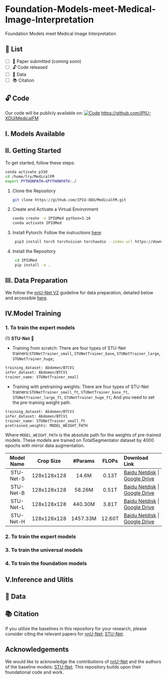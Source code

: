 # Foundation-Models-meet-Medical-Image-Interpretation
Foundation Models meet Medical Image Interpretation

## 📌 List
- [ ] 📄 Paper submitted (coming soon)
- [ ] 🔓 Code released
- [ ] 🚀 Data
- [ ] 📚 Citation

## 🔓 Code
Our code will be publicly available on: [![Code](https://img.shields.io/badge/💻-Code-blue)](https://github.com/IPIU-XDU/MedicalFM) https://github.com/IPIU-XDU/MedicalFM
## I. Models Available

## II. Getting Started
To get started, follow these steps: 
   ```bash
   conda activate p310
   cd /home/lry/MedicalFM
   export PYTHONPATH=$PYTHONPATH:./
   ```
1. Clone the Repository
   ```bash
   git clone https://github.com/IPIU-XDU/MedicalFM.git
   ```
2. Create and Activate a Virtual Environment
    ```bash
    conda create -n IPIUMed python=3.10
    conda activate IPIUMed
   ```
3. Install Pytorch: Follow the instructions [here](https://pytorch.org/get-started/locally/):
   ```bash 
    pip3 install torch torchvision torchaudio --index-url https://download.pytorch.org/whl/cu120
   ```
5. Install the Repository 
   ```bash 
    cd IPIUMed
    pip install -e .
   ```

## III. Data Preparation
We follow the [nnU-Net V2](https://github.com/MIC-DKFZ/nnUNet?tab=readme-ov-file) guideline for data preparation, detailed below and accessible [here](https://github.com/MIC-DKFZ/nnUNet/blob/master/documentation/dataset_format.md).

## IV.Model Training
### 1. To train the expert models
(1) **STU-Net** :snake:
- Training from scratch:
There are four types of STU-Net trainers:`STUNetTrainer_small`, `STUNetTrainer_base`, `STUNetTrainer_large`, `STUNetTrainer_huge`;
```bash
training_dataset: Abdomen/BTCV1
infer_dataset: Abdomen/BTCV1
trainer_name: STUNetTrainer_small
```

- Training with pretraining weights:
There are four types of STU-Net trainers:`STUNetTrainer_small_ft`, `STUNetTrainer_base_ft`, `STUNetTrainer_large_ft`, `STUNetTrainer_huge_ft`; And you need to set the pre-training weight path.
```bash
training_dataset: Abdomen/BTCV1
infer_dataset: Abdomen/BTCV1
trainer_name: STUNetTrainer_small_ft
pretrained_weights: MODEL_WEIGHT_PATH
```
Where `MODEL_WEIGHT_PATH` is the absolute path for the weights of pre-trained models.
These models are trained on TotalSegmentator dataset by 4000 epochs with mirror data augmentation.

| Model Name | Crop Size | #Params | FLOPs | Download Link |
|:------:|:-------:|:-----:|:---------:| :-------|
| STU-Net-S | 128x128x128 | 14.6M | 0.13T | [Baidu Netdisk](https://pan.baidu.com/s/1ZBfOhaTvjvhcgXKGNe_gWg?pwd=soz7) \| [Google Drive](https://drive.google.com/file/d/1HReH6dDrEuXgHPrsw7OrHSjvEUF3f4mv/view?usp=sharing)|
| STU-Net-B | 128x128x128 | 58.26M | 0.51T | [Baidu Netdisk](https://pan.baidu.com/s/1a17XmOGiGSgbEvK-acSOSg?pwd=91w3) \| [Google Drive](https://drive.google.com/file/d/1BHCp1Ort-OaVFwaZmvsG4qHiKiPeNb4h/view?usp=share_link)|
| STU-Net-L | 128x128x128 | 440.30M | 3.81T | [Baidu Netdisk](https://pan.baidu.com/s/1WOLoTrzCLYyJXZnITGK6jg?pwd=91pt) \| [Google Drive](https://drive.google.com/file/d/1KA1eXWWf_xAoJg5KHYrxTmfiz7wxGhHS/view?usp=share_link)|
| STU-Net-H | 128x128x128 | 1457.33M | 12.60T | [Baidu Netdisk](https://pan.baidu.com/s/1CinTvceZuvdEEWGcaJEuEA?pwd=bk9n) \| [Google Drive](https://drive.google.com/file/d/1Qrq7oGPJ7ileFHWOAxwpeWdaB6hySptU/view?usp=share_link)|

### 2. To train the expert models

### 3. To train the universal models

### 4. To train the foundation models

## V.Inference and Ulitls

## 🚀 Data

## 📚 Citation
If you utilize the baselines in this repository for your research, please consider citing the relevant papers for 
[nnU-Net](https://www.nature.com/articles/s41592-020-01008-z);
[STU-Net](https://arxiv.org/abs/2304.06716).

## Acknowledgements
We would like to acknowledge the contributions of [nnU-Net](https://github.com/MIC-DKFZ/nnUNet) and the authors of the baseline models: [STU-Net](https://github.com/uni-medical/STU-Net). This repository builds upon their foundational code and work.
